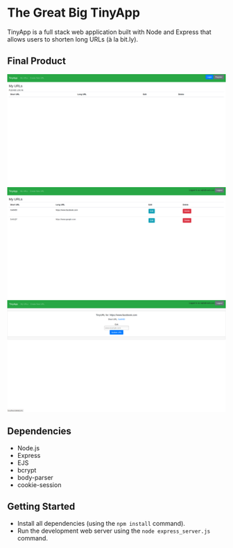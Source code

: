# The Great Big TinyApp

TinyApp is a full stack web application built with Node and Express that allows users to shorten long URLs (à la bit.ly).

## Final Product

!["URLs page without being logged in"](https://raw.githubusercontent.com/najibmuqeem/tinyapp/master/docs/urls-page-no-login.png)
!["URLs page"](https://raw.githubusercontent.com/najibmuqeem/tinyapp/master/docs/urls-page.png)
!["Edit page"](https://raw.githubusercontent.com/najibmuqeem/tinyapp/master/docs/edits-page.png)

## Dependencies

- Node.js
- Express
- EJS
- bcrypt
- body-parser
- cookie-session

## Getting Started

- Install all dependencies (using the `npm install` command).
- Run the development web server using the `node express_server.js` command.
